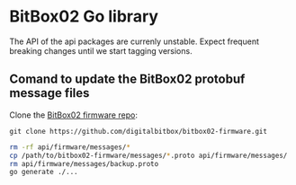 # BitBox02 Go library

The API of the api packages are currenly unstable. Expect frequent breaking changes until we start
tagging versions.

## Comand to update the BitBox02 protobuf message files

Clone the [BitBox02 firmware repo](https://github.com/digitalbitbox/bitbox02-firmware):

`git clone https://github.com/digitalbitbox/bitbox02-firmware.git`

```sh
rm -rf api/firmware/messages/*
cp /path/to/bitbox02-firmware/messages/*.proto api/firmware/messages/
rm api/firmware/messages/backup.proto
go generate ./...
```
